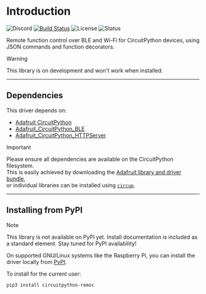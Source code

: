 # Introduction

![Discord](https://img.shields.io/discord/327254708534116352.svg)
[![Build Status](https://github.com/ourpxi/CircuitPython_remoc/workflows/Build%20CI/badge.svg)](https://github.com/ourpxi/CircuitPython_remoc/actions)
![License](https://img.shields.io/github/license/ourpxi/CircuitPython_remoc)
![Status](https://img.shields.io/badge/Status-Alpha-darkred)

Remote function control over BLE and Wi-Fi for CircuitPython devices, using JSON commands and function decorators.

> [!WARNING]  
> This library is on development and won't work when installed.

---

## Dependencies

This driver depends on:

- [Adafruit CircuitPython](https://github.com/adafruit/circuitpython)
- [Adafruit_CircuitPython_BLE](https://github.com/adafruit/Adafruit_CircuitPython_BLE)
- [Adafruit_CircuitPython_HTTPServer](https://github.com/adafruit/Adafruit_CircuitPython_HTTPServer)

> [!IMPORTANT]  
> Please ensure all dependencies are available on the CircuitPython filesystem.  
> This is easily achieved by downloading the [Adafruit library and driver bundle](https://circuitpython.org/libraries),  
> or individual libraries can be installed using [`circup`](https://github.com/adafruit/circup).

---

## Installing from PyPI

> [!NOTE]
> This library is not available on PyPI yet. Install documentation is included as a standard element. Stay tuned for PyPI availability!

On supported GNU/Linux systems like the Raspberry Pi, you can install the driver locally from [PyPI](https://pypi.org/project/circuitpython-remoc/).

To install for the current user:

```sh
pip3 install circuitpython-remoc
